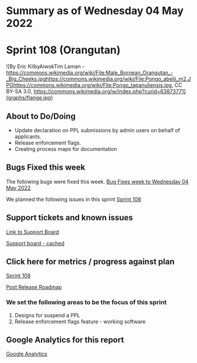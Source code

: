 # Summary as of Wednesday 04 May 2022 

# Sprint 108 (Orangutan)

![By Eric KilbyAiwokTim Laman - https://commons.wikimedia.org/wiki/File:Male_Bornean_Orangutan_-_Big_Cheeks.jpghttps://commons.wikimedia.org/wiki/File:Pongo_abelii_m2.JPGhttps://commons.wikimedia.org/wiki/File:Pongo_tapanuliensis.jpg, CC BY-SA 3.0, https://commons.wikimedia.org/w/index.php?curid=63873771](graphs/flange.jpg)

## About to Do/Doing
* Update declaration on PPL submissions by admin users on behalf of applicants.
* Release enforcement flags.
* Creating process maps for documentation

## Bugs Fixed this week
The following bugs were fixed this week.
[Bug Fixes week to Wednesday 04 May 2022](graphs/bugs04052022.png)

We planned the following issues in this sprint 
[Sprint 108](graphs/sprint04052022.png)

## Support tickets and known issues
[Link to Support Board](https://collaboration.homeoffice.gov.uk/jira/secure/RapidBoard.jspa?rapidView=1717&selectedIssue=ASSB-253)

[Support board - cached](graphs/supportBoard04052022.png)

## Click here for metrics / progress against plan
[Sprint 108](graphs/progress04052022.png)

[Post Release Roadmap](graphs/roadmap04052022.png)

### We set the following areas to be the focus of this sprint
1. Designs for suspend a PPL
2. Release enforcement flags feature - working software

## Google Analytics for this report
[Google Analytics](graphs/GA04052022.png)

